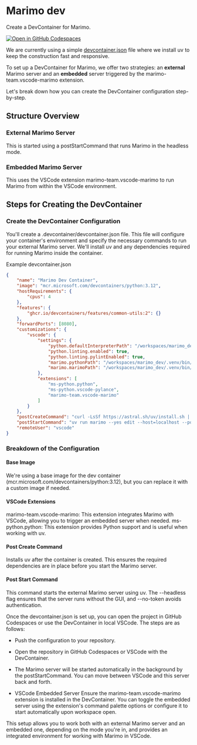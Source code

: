 # Marimo dev

Create a DevContainer for Marimo.

[![Open in GitHub Codespaces](https://github.com/codespaces/badge.svg)](https://codespaces.new/tschm/marimo_dev)

We are currently using a simple [devcontainer.json](.devcontainer/devcontainer.json)
file where we install uv to keep the construction fast and responsive.

To set up a DevContainer for Marimo, we offer two strategies:
an **external** Marimo server and an **embedded** server
triggered by the marimo-team.vscode-marimo extension.

Let's break down how you can create the DevContainer configuration
step-by-step.

## Structure Overview

### External Marimo Server

This is started using a postStartCommand
that runs Marimo in the headless mode.

### Embedded Marimo Server

This uses the VSCode extension marimo-team.vscode-marimo
to run Marimo from within the VSCode environment.

## Steps for Creating the DevContainer

### Create the DevContainer Configuration

You'll create a .devcontainer/devcontainer.json file.
This file will configure your container's environment and specify
the necessary commands to run your external Marimo server.
We'll install uv and any dependencies required for
running Marimo inside the container.

Example devcontainer.json

```json
{
    "name": "Marimo Dev Container",
    "image": "mcr.microsoft.com/devcontainers/python:3.12",
    "hostRequirements": {
        "cpus": 4
    },
    "features": {
        "ghcr.io/devcontainers/features/common-utils:2": {}
    },
    "forwardPorts": [8080],
    "customizations": {
        "vscode": {
            "settings": {
                "python.defaultInterpreterPath": "/workspaces/marimo_dev/.venv/bin/python",
                "python.linting.enabled": true,
                "python.linting.pylintEnabled": true,
                "marimo.pythonPath": "/workspaces/marimo_dev/.venv/bin/python",
                "marimo.marimoPath": "/workspaces/marimo_dev/.venv/bin/marimo"
            },
            "extensions": [
                "ms-python.python",
                "ms-python.vscode-pylance",
                "marimo-team.vscode-marimo"
            ]
        }
    },
    "postCreateCommand": "curl -LsSf https://astral.sh/uv/install.sh | sh && . ~/.profile && uv venv && . .venv/bin/activate && uv pip install marimo && uv pip install -r requirements.txt",
    "postStartCommand": "uv run marimo --yes edit --host=localhost --port=8080 --headless --no-token",
    "remoteUser": "vscode"
}
```

### Breakdown of the Configuration

#### Base Image

We're using a base image for the dev container (mcr.microsoft.com/devcontainers/python:3.12),
but you can replace it with a custom image if needed.

#### VSCode Extensions

marimo-team.vscode-marimo: This extension integrates Marimo with VSCode, allowing you to trigger an embedded server when needed.
ms-python.python: This extension provides Python support and is useful when working with uv.

#### Post Create Command

Installs uv after the container is created.
This ensures the required dependencies are in place
before you start the Marimo server.

#### Post Start Command

This command starts the external Marimo server using uv.
The --headless flag ensures that the server runs without
the GUI, and --no-token avoids authentication.

Once the devcontainer.json is set up,
you can open the project in GitHub Codespaces or
use the DevContainer in local VSCode. The steps are as follows:

- Push the configuration to your repository.
- Open the repository in GitHub Codespaces or VSCode with the DevContainer.
- The Marimo server will be started automatically in the background by the postStartCommand.
You can move between VSCode and this server back and forth.

- VSCode Embedded Server
Ensure the marimo-team.vscode-marimo extension is installed in the DevContainer.
You can toggle the embedded server using the extension's command palette
options or configure it to start automatically upon workspace open.

This setup allows you to work both with an external Marimo server and an embedded one,
depending on the mode you're in, and provides an
integrated environment for working with Marimo in VSCode.
